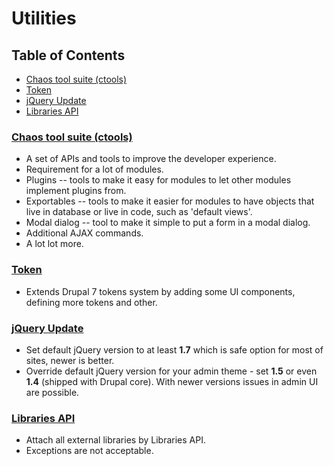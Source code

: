 # Utilities

## Table of Contents

  - [Chaos tool suite (ctools)](#chaos-tool-suite-ctools)
  - [Token](#token)
  - [jQuery Update](#jquery-update)
  - [Libraries API](#libraries-api)
  
### [Chaos tool suite (ctools)](https://www.drupal.org/project/ctools)

  - A set of APIs and tools to improve the developer experience.
  - Requirement for a lot of modules.
  - Plugins -- tools to make it easy for modules to let other modules implement plugins from.
  - Exportables -- tools to make it easier for modules to have objects that live in database or live in code, such as 'default views'.
  - Modal dialog -- tool to make it simple to put a form in a modal dialog.
  - Additional AJAX commands.
  - A lot lot more.

### [Token](https://www.drupal.org/project/token)

  - Extends Drupal 7 tokens system by adding some UI components, defining more tokens and other.

### [jQuery Update](https://www.drupal.org/project/jquery_update)

  - Set default jQuery version to at least **1.7** which is safe option for most of sites, newer is better.
  - Override default jQuery version for your admin theme - set **1.5** or even **1.4** (shipped with Drupal core). With newer versions issues in admin UI are possible.

### [Libraries API](https://www.drupal.org/project/libraries)

  - Attach all external libraries by Libraries API.
  - Exceptions are not acceptable.
  